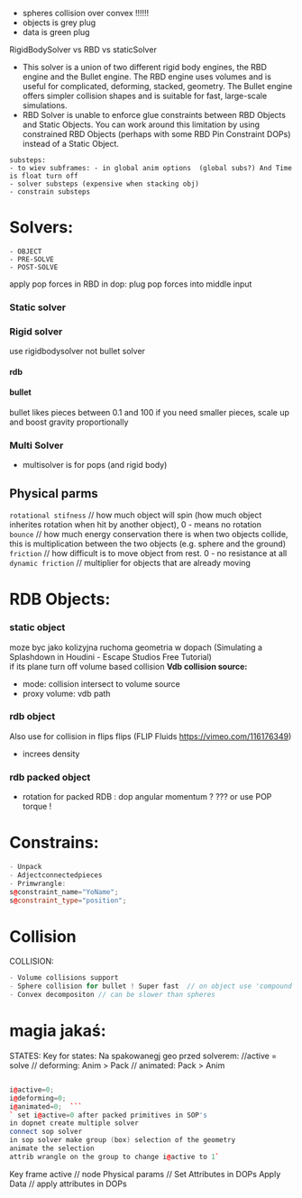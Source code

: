 - spheres collision over convex !!!!!!
- objects is grey plug
- data is green plug

RigidBodySolver vs RBD vs staticSolver  

- This solver is a union of two different rigid body engines, the RBD engine and the Bullet engine. The RBD engine uses volumes and is useful for complicated, deforming, stacked, geometry. The Bullet engine offers simpler collision shapes and is suitable for fast, large-scale simulations.
- RBD Solver is unable to enforce glue constraints between RBD Objects and Static Objects. You can work around this limitation by using constrained RBD Objects (perhaps with some RBD Pin Constraint DOPs) instead of a Static Object.
```
substeps: 
- to wiev subframes: - in global anim options  (global subs?) And Time is float turn off
- solver substeps (expensive when stacking obj)
- constrain substeps
```

# Solvers:   

```
- OBJECT
- PRE-SOLVE
- POST-SOLVE
```
apply pop forces in RBD in dop: plug pop forces into middle input  
### Static solver  

### Rigid solver 
use rigidbodysolver not bullet solver
#### rdb   

#### bullet
bullet likes pieces between 0.1 and 100 if you need smaller pieces, scale up and boost gravity proportionally  

### Multi Solver  
- multisolver is for pops (and rigid body)  






## Physical parms
`rotational stifness` // how much object will spin (how much object inherites rotation when hit by another object), 0 - means no rotation  
`bounce` // how much energy conservation there is when two objects collide, this is multiplication between the two objects (e.g. sphere and the ground)  
`friction` // how difficult is to move object from rest. 0 - no resistance at all  
`dynamic friction` // multiplier for objects that are already moving  


# RDB Objects:  

### static object 
moze byc jako kolizyjna ruchoma geometria w dopach (Simulating a Splashdown in Houdini - Escape Studios Free Tutorial)  
if its plane turn off volume based collision
**Vdb collision source:**
- mode: collision intersect to volume source 
- proxy volume: vdb path

### rdb object  
Also use for collision in flips  flips  (FLIP Fluids https://vimeo.com/116176349)
- increes density 


### rdb packed object  
- rotation for packed RDB :  dop angular momentum ? ??? or use POP torque !

# Constrains:

```cpp
- Unpack
- Adjectconnectedpieces 
- Primwrangle:
s@constraint_name="YoName";
s@constraint_type="position";

```
# Collision

COLLISION:
```cpp
- Volume collisions support
- Sphere collision for bullet ! Super fast  // on object use 'compound' collision  /// + BAKE ODE in SOP 
- Convex decompositon // can be slower than spheres
```

#  magia jakaś: 

STATES:  Key for states: Na spakowanegj geo przed solverem: //active = solve //  deforming: Anim > Pack  // animated: Pack > Anim  
```cpp

i@active=0;  
i@deforming=0; 
i@animated=0;  ```
` set i@active=0 after packed primitives in SOP's
in dopnet create multiple solver
connect sop solver
in sop solver make group (box) selection of the geometry
animate the selection
attrib wrangle on the group to change i@active to 1`
```
Key frame active  // node
Physical params  // Set Attributes in DOPs
Apply Data  // apply attributes in DOPs
```

